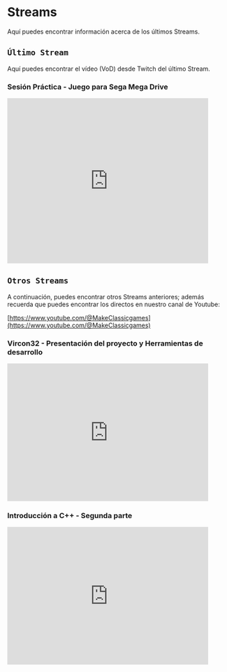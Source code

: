 # Streams

Aquí puedes encontrar información acerca de los últimos Streams.

## ```Último Stream```

Aquí puedes encontrar el vídeo (VoD) desde Twitch del último Stream.

### Sesión Práctica - Juego para Sega Mega Drive

<iframe src="https://player.twitch.tv/?video=2497314717&parent=makeclassicgames.dev" frameborder="0" allowfullscreen="true" scrolling="no" height="378" width="460"></iframe>

<p></p>

## ```Otros Streams```

A continuación, puedes encontrar otros Streams anteriores; además recuerda que puedes encontrar los directos en nuestro canal de Youtube:

[https://www.youtube.com/@MakeClassicgames](https://www.youtube.com/@MakeClassicgames)

<p></p>

### Vircon32 - Presentación del proyecto y Herramientas de desarrollo

<iframe width="460" height="315" src="https://www.youtube.com/embed/xxbZtHIp-DA?si=29LwAfMU3NbAVXDL" title="YouTube video player" frameborder="0" allow="accelerometer; autoplay; clipboard-write; encrypted-media; gyroscope; picture-in-picture; web-share" referrerpolicy="strict-origin-when-cross-origin" allowfullscreen></iframe>

### Introducción a C++ - Segunda parte

<iframe width="460" height="315" src="https://www.youtube.com/embed/ILMUwpqUyAk?si=_Ka_NnQTWQIyOqZO" title="YouTube video player" frameborder="0" allow="accelerometer; autoplay; clipboard-write; encrypted-media; gyroscope; picture-in-picture; web-share" referrerpolicy="strict-origin-when-cross-origin" allowfullscreen></iframe>
